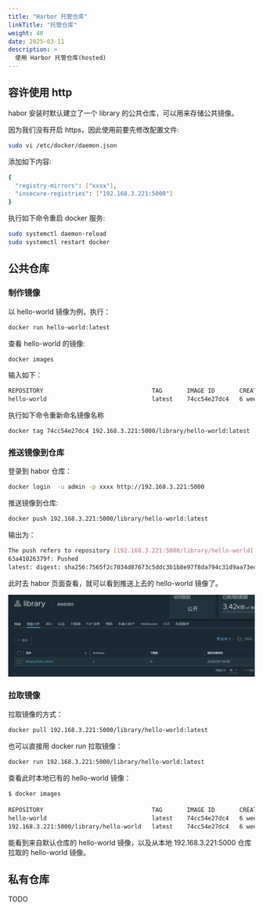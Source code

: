 ```yaml
---
title: "Harbor 托管仓库"
linkTitle: "托管仓库"
weight: 40
date: 2025-03-11
description: >
  使用 Harbor 托管仓库(hosted)
---
```


## 容许使用 http

habor 安装时默认建立了一个 library 的公共仓库，可以用来存储公共镜像。

因为我们没有开启 https，因此使用前要先修改配置文件:

```bash
sudo vi /etc/docker/daemon.json
```

添加如下内容:

```bash
{
  "registry-mirrors": ["xxxx"],
  "insecure-registries": ["192.168.3.221:5000"]
}
```

执行如下命令重启 docker 服务:

```bash
sudo systemctl daemon-reload
sudo systemctl restart docker
```

## 公共仓库

### 制作镜像

以 hello-world 镜像为例，执行：

```bash
docker run hello-world:latest
```

查看 hello-world 的镜像:

```bash
docker images
```

输入如下：

```bash
REPOSITORY                               TAG       IMAGE ID       CREATED       SIZE
hello-world                              latest    74cc54e27dc4   6 weeks ago   10.1kB
```

执行如下命令重新命名镜像名称

```bash
docker tag 74cc54e27dc4 192.168.3.221:5000/library/hello-world:latest
```

### 推送镜像到仓库

登录到 habor 仓库：

```bash
docker login  -u admin -p xxxx http://192.168.3.221:5000
```

推送镜像到仓库:

```bash
docker push 192.168.3.221:5000/library/hello-world:latest
```

输出为：

```bash   
The push refers to repository [192.168.3.221:5000/library/hello-world]
63a41026379f: Pushed
latest: digest: sha256:7565f2c7034d87673c5ddc3b1b8e97f8da794c31d9aa73ed26afffa1c8194889 size: 524
```

此时去 habor 页面查看，就可以看到推送上去的 hello-world 镜像了。

![](images/pushed-image.png)

### 拉取镜像

拉取镜像的方式：

```bash
docker pull 192.168.3.221:5000/library/hello-world:latest
```

也可以直接用 docker run 拉取镜像：

```bash
docker run 192.168.3.221:5000/library/hello-world:latest
```

查看此时本地已有的 hello-world 镜像：

```bash
$ docker images

REPOSITORY                               TAG       IMAGE ID       CREATED       SIZE
hello-world                              latest    74cc54e27dc4   6 weeks ago   10.1kB
192.168.3.221:5000/library/hello-world   latest    74cc54e27dc4   6 weeks ago   10.1kB
```

能看到来自默认仓库的 hello-world 镜像，以及从本地 192.168.3.221:5000 仓库拉取的 hello-world 镜像。

## 私有仓库

TODO






